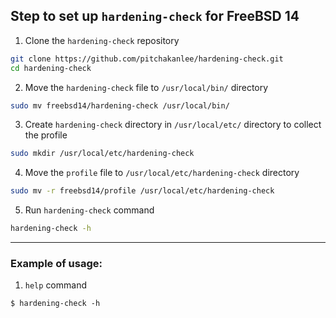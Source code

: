 ## Step to set up `hardening-check` for FreeBSD 14

1. Clone the `hardening-check` repository

```bash
git clone https://github.com/pitchakanlee/hardening-check.git
cd hardening-check
```

2. Move the `hardening-check` file to `/usr/local/bin/` directory

```bash
sudo mv freebsd14/hardening-check /usr/local/bin/
```

3. Create `hardening-check` directory in `/usr/local/etc/` directory to collect the profile

```bash
sudo mkdir /usr/local/etc/hardening-check
```

4. Move the `profile` file to `/usr/local/etc/hardening-check` directory

```bash
sudo mv -r freebsd14/profile /usr/local/etc/hardening-check
```

5. Run `hardening-check` command

```bash
hardening-check -h
```

<hr>

### Example of usage:

1. `help` command

```
$ hardening-check -h

```
